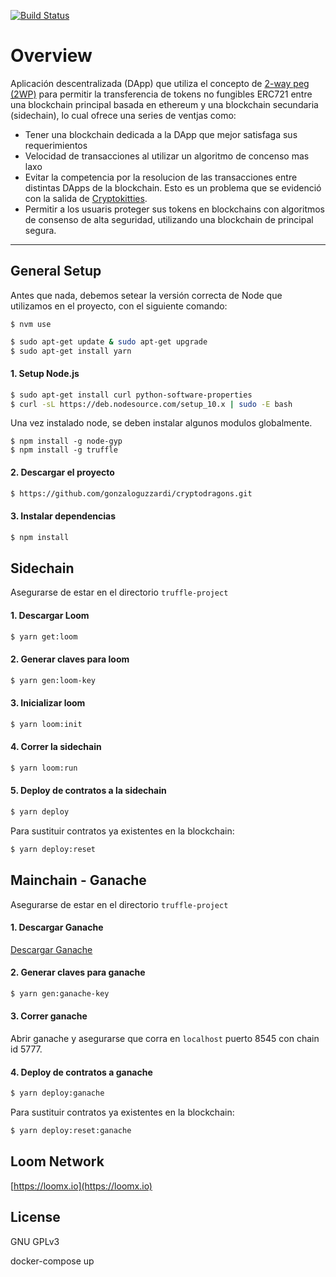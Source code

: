 
[![Build Status](https://travis-ci.com/gonzaloguzzardi/cryptodragons.svg?token=oBxkUCm6L9Ftej7DmuyY&branch=develop)](https://travis-ci.com/gonzaloguzzardi/cryptodragons)

# Overview

Aplicación descentralizada (DApp) que utiliza el concepto de [2-way peg (2WP)](https://www.rsk.co/es/noticia/sidechains-drivechains-and-rsk-2-way-peg-design/) para permitir la transferencia de tokens no fungibles ERC721 entre una blockchain principal basada en ethereum y una blockchain secundaria (sidechain), lo cual ofrece una series de ventjas como:

- Tener una blockchain dedicada a la DApp que mejor satisfaga sus requerimientos
- Velocidad de transacciones al utilizar un algoritmo de concenso mas laxo
- Evitar la competencia por la resolucion de las transacciones entre distintas DApps de la blockchain. Esto es un problema que se evidenció con la salida de [Cryptokitties](https://www.bbc.com/news/technology-42237162).
- Permitir a los usuaris proteger sus tokens en blockchains con algoritmos de consenso de alta seguridad, utilizando una blockchain de principal segura.

-----------------

## General Setup

Antes que nada, debemos setear la versión correcta de Node que utilizamos en el proyecto, con el siguiente comando:
```
$ nvm use
```

```bash
$ sudo apt-get update & sudo apt-get upgrade
$ sudo apt-get install yarn
```

#### 1. Setup Node.js
```bash
$ sudo apt-get install curl python-software-properties
$ curl -sL https://deb.nodesource.com/setup_10.x | sudo -E bash 
```
Una vez instalado node, se deben instalar algunos modulos globalmente.
```
$ npm install -g node-gyp
$ npm install -g truffle
```
#### 2. Descargar el proyecto
```bash
$ https://github.com/gonzaloguzzardi/cryptodragons.git
```

#### 3. Instalar dependencias
```bash
$ npm install
```

## Sidechain

Asegurarse de estar en el directorio `truffle-project`

#### 1. Descargar Loom
```bash
$ yarn get:loom
```

#### 2. Generar claves para loom
```bash
$ yarn gen:loom-key
```

#### 3. Inicializar loom
```bash
$ yarn loom:init
```

#### 4. Correr la sidechain
```bash
$ yarn loom:run
```

#### 5. Deploy de contratos a la sidechain
```bash
$ yarn deploy
```

Para sustituir contratos ya existentes en la blockchain:
```bash
$ yarn deploy:reset
```

## Mainchain - Ganache

Asegurarse de estar en el directorio `truffle-project`

#### 1. Descargar Ganache

[Descargar Ganache](https://www.trufflesuite.com/ganache)

#### 2. Generar claves para ganache
```bash
$ yarn gen:ganache-key
```

#### 3. Correr ganache
Abrir ganache y asegurarse que corra en `localhost` puerto 8545 con chain id 5777.

#### 4. Deploy de contratos a ganache
```bash
$ yarn deploy:ganache
```

Para sustituir contratos ya existentes en la blockchain:
```bash
$ yarn deploy:reset:ganache
```

## Loom Network

[https://loomx.io](https://loomx.io)

## License

GNU GPLv3
 
docker-compose up